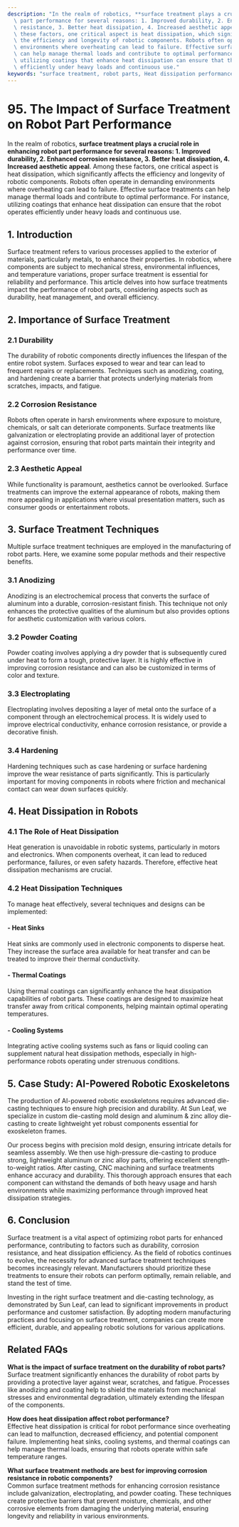 ```yaml
---
description: "In the realm of robotics, **surface treatment plays a crucial role in enhancing robot\
  \ part performance for several reasons: 1. Improved durability, 2. Enhanced corrosion\
  \ resistance, 3. Better heat dissipation, 4. Increased aesthetic appeal**. Among\
  \ these factors, one critical aspect is heat dissipation, which significantly affects\
  \ the efficiency and longevity of robotic components. Robots often operate in demanding\
  \ environments where overheating can lead to failure. Effective surface treatments\
  \ can help manage thermal loads and contribute to optimal performance. For instance,\
  \ utilizing coatings that enhance heat dissipation can ensure that the robot operates\
  \ efficiently under heavy loads and continuous use."
keywords: "surface treatment, robot parts, Heat dissipation performance, Heat sink"
---
```

# 95. The Impact of Surface Treatment on Robot Part Performance  

In the realm of robotics, **surface treatment plays a crucial role in enhancing robot part performance for several reasons: 1. Improved durability, 2. Enhanced corrosion resistance, 3. Better heat dissipation, 4. Increased aesthetic appeal**. Among these factors, one critical aspect is heat dissipation, which significantly affects the efficiency and longevity of robotic components. Robots often operate in demanding environments where overheating can lead to failure. Effective surface treatments can help manage thermal loads and contribute to optimal performance. For instance, utilizing coatings that enhance heat dissipation can ensure that the robot operates efficiently under heavy loads and continuous use.

## 1. Introduction

Surface treatment refers to various processes applied to the exterior of materials, particularly metals, to enhance their properties. In robotics, where components are subject to mechanical stress, environmental influences, and temperature variations, proper surface treatment is essential for reliability and performance. This article delves into how surface treatments impact the performance of robot parts, considering aspects such as durability, heat management, and overall efficiency.

## 2. Importance of Surface Treatment

### **2.1 Durability**

The durability of robotic components directly influences the lifespan of the entire robot system. Surfaces exposed to wear and tear can lead to frequent repairs or replacements. Techniques such as anodizing, coating, and hardening create a barrier that protects underlying materials from scratches, impacts, and fatigue. 

### **2.2 Corrosion Resistance**

Robots often operate in harsh environments where exposure to moisture, chemicals, or salt can deteriorate components. Surface treatments like galvanization or electroplating provide an additional layer of protection against corrosion, ensuring that robot parts maintain their integrity and performance over time.

### **2.3 Aesthetic Appeal**

While functionality is paramount, aesthetics cannot be overlooked. Surface treatments can improve the external appearance of robots, making them more appealing in applications where visual presentation matters, such as consumer goods or entertainment robots.

## 3. Surface Treatment Techniques

Multiple surface treatment techniques are employed in the manufacturing of robot parts. Here, we examine some popular methods and their respective benefits.

### **3.1 Anodizing**

Anodizing is an electrochemical process that converts the surface of aluminum into a durable, corrosion-resistant finish. This technique not only enhances the protective qualities of the aluminum but also provides options for aesthetic customization with various colors.

### **3.2 Powder Coating**

Powder coating involves applying a dry powder that is subsequently cured under heat to form a tough, protective layer. It is highly effective in improving corrosion resistance and can also be customized in terms of color and texture.

### **3.3 Electroplating**

Electroplating involves depositing a layer of metal onto the surface of a component through an electrochemical process. It is widely used to improve electrical conductivity, enhance corrosion resistance, or provide a decorative finish.

### **3.4 Hardening**

Hardening techniques such as case hardening or surface hardening improve the wear resistance of parts significantly. This is particularly important for moving components in robots where friction and mechanical contact can wear down surfaces quickly.

## 4. Heat Dissipation in Robots

### **4.1 The Role of Heat Dissipation**

Heat generation is unavoidable in robotic systems, particularly in motors and electronics. When components overheat, it can lead to reduced performance, failures, or even safety hazards. Therefore, effective heat dissipation mechanisms are crucial.

### **4.2 Heat Dissipation Techniques**

To manage heat effectively, several techniques and designs can be implemented:

#### - **Heat Sinks**

Heat sinks are commonly used in electronic components to disperse heat. They increase the surface area available for heat transfer and can be treated to improve their thermal conductivity.

#### - **Thermal Coatings**

Using thermal coatings can significantly enhance the heat dissipation capabilities of robot parts. These coatings are designed to maximize heat transfer away from critical components, helping maintain optimal operating temperatures.

#### - **Cooling Systems**

Integrating active cooling systems such as fans or liquid cooling can supplement natural heat dissipation methods, especially in high-performance robots operating under strenuous conditions.

## 5. Case Study: AI-Powered Robotic Exoskeletons

The production of AI-powered robotic exoskeletons requires advanced die-casting techniques to ensure high precision and durability. At Sun Leaf, we specialize in custom die-casting mold design and aluminum & zinc alloy die-casting to create lightweight yet robust components essential for exoskeleton frames.

Our process begins with precision mold design, ensuring intricate details for seamless assembly. We then use high-pressure die-casting to produce strong, lightweight aluminum or zinc alloy parts, offering excellent strength-to-weight ratios. After casting, CNC machining and surface treatments enhance accuracy and durability. This thorough approach ensures that each component can withstand the demands of both heavy usage and harsh environments while maximizing performance through improved heat dissipation strategies.

## 6. Conclusion

Surface treatment is a vital aspect of optimizing robot parts for enhanced performance, contributing to factors such as durability, corrosion resistance, and heat dissipation efficiency. As the field of robotics continues to evolve, the necessity for advanced surface treatment techniques becomes increasingly relevant. Manufacturers should prioritize these treatments to ensure their robots can perform optimally, remain reliable, and stand the test of time.

Investing in the right surface treatment and die-casting technology, as demonstrated by Sun Leaf, can lead to significant improvements in product performance and customer satisfaction. By adopting modern manufacturing practices and focusing on surface treatment, companies can create more efficient, durable, and appealing robotic solutions for various applications.

## Related FAQs

**What is the impact of surface treatment on the durability of robot parts?**  
Surface treatment significantly enhances the durability of robot parts by providing a protective layer against wear, scratches, and fatigue. Processes like anodizing and coating help to shield the materials from mechanical stresses and environmental degradation, ultimately extending the lifespan of the components.

**How does heat dissipation affect robot performance?**  
Effective heat dissipation is critical for robot performance since overheating can lead to malfunction, decreased efficiency, and potential component failure. Implementing heat sinks, cooling systems, and thermal coatings can help manage thermal loads, ensuring that robots operate within safe temperature ranges.

**What surface treatment methods are best for improving corrosion resistance in robotic components?**  
Common surface treatment methods for enhancing corrosion resistance include galvanization, electroplating, and powder coating. These techniques create protective barriers that prevent moisture, chemicals, and other corrosive elements from damaging the underlying material, ensuring longevity and reliability in various environments.

